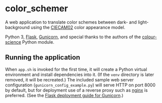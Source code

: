 # color_schemer

A web application to translate color schemes between dark- and light-background using the [CIECAM02](https://en.wikipedia.org/wiki/CIECAM02) color appearance model.

Python 3, [Flask](http://flask.pocoo.org), [Gunicorn](http://gunicorn.org), and special thanks to the authors of the [colour-science](http://colour-science.org) Python module.

## Running the application

When `app.sh` is invoked for the first time, it will create a Python virtual environment and install dependencies into it. (If the `venv` directory is later removed, it will be recreated.) The included sample web server configuration (`gunicorn_config_example.py`) will serve HTTP on port 8000 by default, but for deployment use of a reverse proxy such as [nginx](http://nginx.org/en/) is preferred. (See the [Flask deployment guide for Gunicorn](http://flask.pocoo.org/docs/0.12/deploying/wsgi-standalone/#gunicorn).)
